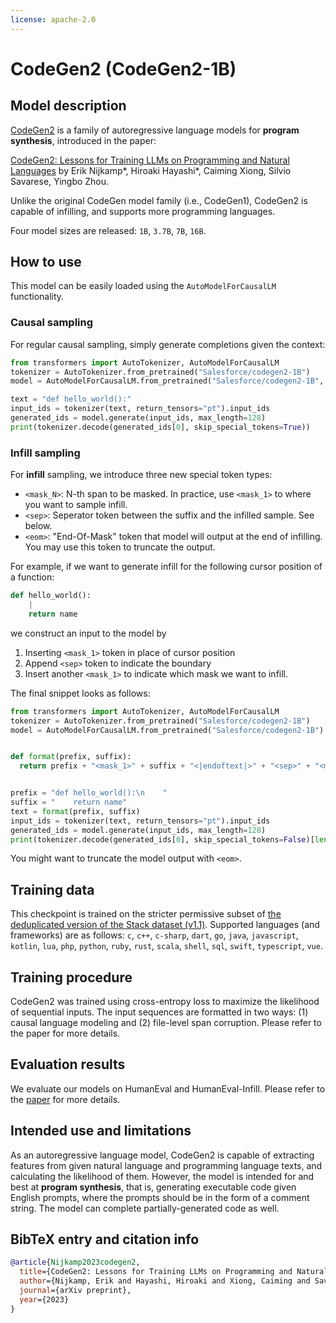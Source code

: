 ```yaml
---
license: apache-2.0
---
```


# CodeGen2 (CodeGen2-1B)

## Model description

[CodeGen2](https://github.com/salesforce/CodeGen2) is a family of autoregressive language models for **program synthesis**, introduced in the paper:

[CodeGen2: Lessons for Training LLMs on Programming and Natural Languages](https://arxiv.org/abs/2305.02309) by Erik Nijkamp\*, Hiroaki Hayashi\*, Caiming Xiong, Silvio Savarese, Yingbo Zhou.

Unlike the original CodeGen model family (i.e., CodeGen1), CodeGen2 is capable of infilling, and supports more programming languages.

Four model sizes are released: `1B`, `3.7B`, `7B`, `16B`.

## How to use

This model can be easily loaded using the `AutoModelForCausalLM` functionality.

### Causal sampling

For regular causal sampling, simply generate completions given the context:
```python
from transformers import AutoTokenizer, AutoModelForCausalLM
tokenizer = AutoTokenizer.from_pretrained("Salesforce/codegen2-1B")
model = AutoModelForCausalLM.from_pretrained("Salesforce/codegen2-1B", trust_remote_code=True, revision="main")

text = "def hello_world():"
input_ids = tokenizer(text, return_tensors="pt").input_ids
generated_ids = model.generate(input_ids, max_length=128)
print(tokenizer.decode(generated_ids[0], skip_special_tokens=True))
```

### Infill sampling

For **infill** sampling, we introduce three new special token types:

* `<mask_N>`: N-th span to be masked. In practice, use `<mask_1>` to where you want to sample infill.
* `<sep>`: Seperator token between the suffix and the infilled sample. See below.
* `<eom>`: "End-Of-Mask" token that model will output at the end of infilling. You may use this token to truncate the output.

For example, if we want to generate infill for the following cursor position of a function:
```python
def hello_world():
    |
    return name
```
we construct an input to the model by

1. Inserting `<mask_1>` token in place of cursor position
2. Append `<sep>` token to indicate the boundary
3. Insert another `<mask_1>` to indicate which mask we want to infill.

The final snippet looks as follows:

```python
from transformers import AutoTokenizer, AutoModelForCausalLM
tokenizer = AutoTokenizer.from_pretrained("Salesforce/codegen2-1B")
model = AutoModelForCausalLM.from_pretrained("Salesforce/codegen2-1B")


def format(prefix, suffix):
  return prefix + "<mask_1>" + suffix + "<|endoftext|>" + "<sep>" + "<mask_1>"


prefix = "def hello_world():\n    "
suffix = "    return name"
text = format(prefix, suffix)
input_ids = tokenizer(text, return_tensors="pt").input_ids
generated_ids = model.generate(input_ids, max_length=128)
print(tokenizer.decode(generated_ids[0], skip_special_tokens=False)[len(text):])
```

You might want to truncate the model output with `<eom>`.

## Training data

This checkpoint is trained on the stricter permissive subset of [the deduplicated version of the Stack dataset (v1.1)](https://huggingface.co/datasets/bigcode/the-stack-dedup). Supported languages (and frameworks) are as follows:
`c`, `c++`, `c-sharp`, `dart`, `go`, `java`, `javascript`, `kotlin`, `lua`, `php`, `python`, `ruby`, `rust`, `scala`, `shell`, `sql`, `swift`, `typescript`, `vue`.

## Training procedure

CodeGen2 was trained using cross-entropy loss to maximize the likelihood of sequential inputs.
The input sequences are formatted in two ways: (1) causal language modeling and (2) file-level span corruption.
Please refer to the paper for more details.

## Evaluation results

We evaluate our models on HumanEval and HumanEval-Infill. Please refer to the [paper](https://arxiv.org/abs/2305.02309) for more details.

## Intended use and limitations

As an autoregressive language model, CodeGen2 is capable of extracting features from given natural language and programming language texts, and calculating the likelihood of them.
However, the model is intended for and best at **program synthesis**, that is, generating executable code given English prompts, where the prompts should be in the form of a comment string. The model can complete partially-generated code as well.


## BibTeX entry and citation info

```bibtex
@article{Nijkamp2023codegen2,
  title={CodeGen2: Lessons for Training LLMs on Programming and Natural Languages},
  author={Nijkamp, Erik and Hayashi, Hiroaki and Xiong, Caiming and Savarese, Silvio and Zhou, Yingbo},
  journal={arXiv preprint},
  year={2023}
}
```
